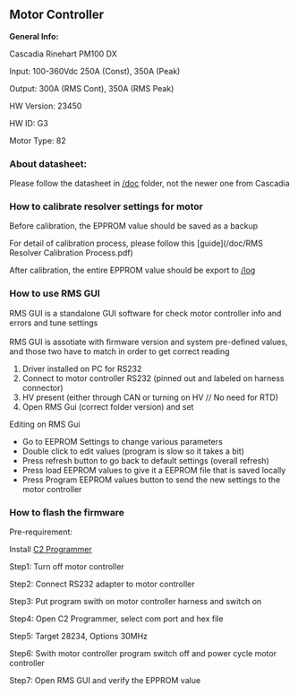 ## Motor Controller

**General Info:**

Cascadia Rinehart PM100 DX

Input: 100-360Vdc 250A (Const), 350A (Peak)

Output: 300A (RMS Cont), 350A (RMS Peak)

HW Version: 23450

HW ID: G3

Motor Type: 82

### About datasheet:

Please follow the datasheet in [/doc](/doc) folder, not the newer one from Cascadia


### How to calibrate resolver settings for motor 

Before calibration, the EPPROM value should be saved as a backup

For detail of calibration process, please follow this [guide](/doc/RMS Resolver Calibration Process.pdf)


After calibration, the entire EPPROM value should be export to [/log](/log) 

### How to use RMS GUI

RMS GUI is a standalone GUI software for check motor controller info and errors and tune settings <br><br/>
RMS GUI is assotiate with firmware version and system pre-defined values, and those two have to match in order to get correct reading

1. Driver installed on PC for RS232
2. Connect to motor controller RS232 (pinned out and labeled on harness connector)
3. HV present (either through CAN or turning on HV // No need for RTD)
4. Open RMS Gui (correct folder version) and set

Editing on RMS Gui
- Go to EEPROM Settings to change various parameters
- Double click to edit values (program is slow so it takes a bit)
- Press refresh button to go back to default settings (overall refresh)
- Press load EEPROM values to give it a EEPROM file that is saved locally
- Press Program EEPROM values button to send the new settings to the motor controller


### How to flash the firmware

Pre-requirement: 

Install [C2 Programmer](/tools)

Step1: Turn off motor controller 

Step2: Connect RS232 adapter to motor controller

Step3: Put program swith on motor controller harness and switch on

Step4: Open C2 Programmer, select com port and hex file

Step5: Target 28234, Options 30MHz

Step6: Swith motor controller program switch off and power cycle motor controller 

Step7: Open RMS GUI and verify the EPPROM value
